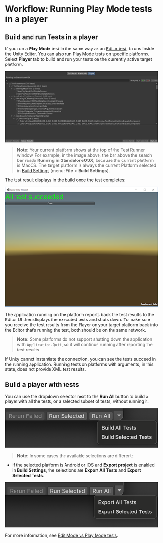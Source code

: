 # Workflow: Running Play Mode tests in a player

## Build and run Tests in a player

If you run a **Play Mode** test in the same way as an [Editor test](./workflow-run-test.md), it runs inside the Unity Editor. You can also run Play Mode tests on specific platforms. Select **Player** tab to build and run your tests on the currently active target platform. 

![Run PlayMode test in player](./images/run-playmode-standalone.png)

> **Note**: Your current platform shows at the top of the Test Runner window. For example, in the image above, the bar above the search bar reads **Running in StandaloneOSX**, because the current platform is MacOS. The target platform is always the current Platform selected in [Build Settings](https://docs.unity3d.com/Manual/BuildSettings.html) (menu: **File** > **Build Settings**). 

The test result displays in the build once the test completes:

![Results of PlayMode in player test run](./images/playmode-results-standalone.png)

The application running on the platform reports back the test results to the Editor UI then displays the executed tests and shuts down. To make sure you receive the test results from the Player on your target platform back into the Editor that’s running the test, both should be on the same network. 

> **Note:** Some platforms do not support shutting down the application with `Application.Quit`, so it will continue running after reporting the test results.

If Unity cannot instantiate the connection, you can see the tests succeed in the running application. Running tests on platforms with arguments, in this state, does not provide XML test results.

## Build a player with tests

You can use the dropdown selector next to the **Run All** button to build a player with all the tests, or a selected subset of tests, without running it.

![Build Player with Tests in Test Runner](./images/playmode-standalone-build-tests.png)

> **Note**: In some cases the available selections are different:
- If the selected platform is Android or iOS and **Export project** is enabled in **Build Settings**, the selections are **Export All Tests** and **Export Selected Tests**.

![Export Project with Tests in Test Runner](./images/playmode-standalone-build-tests-android-ios.png)

For more information, see [Edit Mode vs Play Mode tests](./edit-mode-vs-play-mode-tests.md).